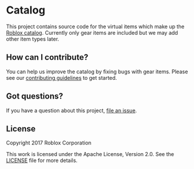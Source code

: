 Catalog
=======

This project contains source code for the virtual items which make up the [Roblox catalog](https://www.roblox.com/catalog/?category=5). Currently only gear items are included but we may add other item types later.

## How can I contribute?

You can help us improve the catalog by fixing bugs with gear items. Please see our [contributing guidelines](https://github.com/Roblox/Catalog/blob/master/CONTRIBUTING.md) to get started.

## Got questions?

If you have a question about this project, [file an issue](https://github.com/Roblox/Catalog/issues/new).

## License

Copyright 2017 Roblox Corporation

This work is licensed under the Apache License, Version 2.0. See the [LICENSE](https://github.com/Roblox/Catalog/blob/master/LICENSE.txt) file for more details.
